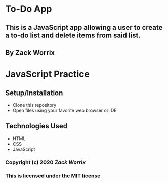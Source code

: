 # To-Do App

## This is a JavaScript app allowing a user to create a to-do list and delete items from said list. 

## By Zack Worrix

# JavaScript Practice

## Setup/Installation

* Clone this repository
* Open files using your favorite web browser or IDE

## Technologies Used

* HTML
* CSS
* JavaScript

### Copyright (c) 2020 **_Zack Worrix_**
### This is licensed under the MIT license
